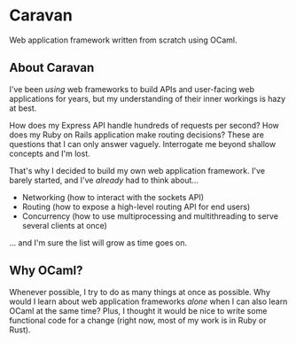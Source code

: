 # Caravan
Web application framework written from scratch using OCaml.

## About Caravan

I've been _using_ web frameworks to build APIs and user-facing web applications for years, but my understanding of their inner workings is hazy at best.

How does my Express API handle hundreds of requests per second? How does my Ruby on Rails application make routing decisions? These are questions that I can only answer vaguely. Interrogate me beyond shallow concepts and I'm lost.

That's why I decided to build my own web application framework. I've barely started, and I've _already_ had to think about...

* Networking (how to interact with the sockets API)
* Routing (how to expose a high-level routing API for end users)
* Concurrency (how to use multiprocessing and multithreading to serve several clients at once)

... and I'm sure the list will grow as time goes on.

## Why OCaml?

Whenever possible, I try to do as many things at once as possible. Why would I learn about web application frameworks _alone_ when I can also learn OCaml at the same time? Plus, I thought it would be nice to write some functional code for a change (right now, most of my work is in Ruby or Rust).
